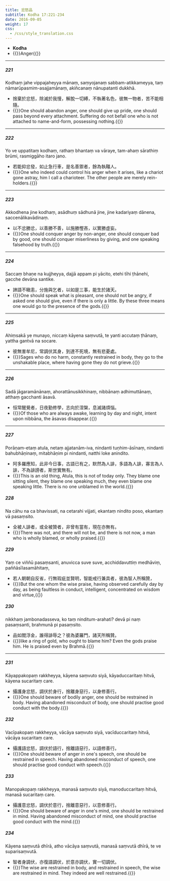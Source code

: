 ```yaml
---
title: 忿怒品
subtitle: Kodha 17:221-234
date: 2016-09-05
weight: 17
css:
  - /css/style_translation.css
---
```


- **Kodha**
- {{<serif>}}Anger{{</serif>}}

---

##### 221

Kodhaṃ jahe vippajaheyya mānaṃ, saṃyojanaṃ sabbam-atikkameyya, taṃ nāmarūpasmim-asajjamānaṃ, akiñcanaṃ nānupatanti dukkhā.

- 捨棄於忿怒，除滅於我慢，解脫一切縛，不執著名色，彼無一物者，苦不能相隨。
- {{<serif>}}One should abandon anger, one should give up pride, one should pass beyond every attachment. Suffering do not befall one who is not attached to name-and-form, possessing nothing.{{</serif>}}

---

##### 222

Yo ve uppatitaṃ kodhaṃ, rathaṃ bhantaṃ va vāraye, tam-ahaṃ sārathiṃ brūmi, rasmiggāho itaro jano.

- 若能抑忿發，如止急行車，是名善禦者，餘為執韁人。
- {{<serif>}}One who indeed could control his anger when it arises, like a chariot gone astray, him I call a charioteer. The other people are merely rein-holders.{{</serif>}}

---

##### 223

Akkodhena jine kodhaṃ, asādhuṃ sādhunā jine, jine kadariyaṃ dānena, saccenālikavādinaṃ.

- 以不忿勝忿，以善勝不善，以施勝慳吝，以實勝虛妄。
- {{<serif>}}One should conquer anger by non-anger, one should conquer bad by good, one should conquer miserliness by giving, and one speaking falsehood by truth.{{</serif>}}

---

##### 224

Saccaṃ bhaṇe na kujjheyya, dajjā appam pi yācito, etehi tīhi ṭhānehi, gacche devāna santike.

- 諦語不瞋恚，分施與乞者，以如是三事，能生於諸天。
- {{<serif>}}One should speak what is pleasant, one should not be angry, if asked one should give, even if there is only a little. By these three means one would go to the presence of the gods.{{</serif>}}

---

##### 225

Ahiṃsakā ye munayo, niccaṃ kāyena saṃvutā, te yanti accutaṃ ṭhānaṃ, yattha gantvā na socare.

- 彼無害牟尼，常調伏其身，到達不死境，無有悲憂處。
- {{<serif>}}Sages who do no harm, constantly restrained in body, they go to the unshakable place, where having gone they do not grieve.{{</serif>}}

---

##### 226

Sadā jāgaramānānaṃ, ahorattānusikkhinaṃ, nibbānaṃ adhimuttānaṃ, atthaṃ gacchanti āsavā.

- 恒常醒覺者，日夜勤修學，志向於涅槃，息滅諸煩惱。
- {{<serif>}}Of those who are always awake, learning by day and night, intent upon nibbāna, the āsavas disappear.{{</serif>}}

---

##### 227

Porāṇam-etaṃ atula, netaṃ ajjatanām-iva, nindanti tuṇhim-āsīnaṃ, nindanti bahubhāṇinaṃ, mitabhāṇim pi nindanti, natthi loke anindito.

- 阿多羅應知，此非今日事，古語已有之，默然為人誹，多語為人誹，寡言為人誹，不為誹謗者，斯世實無有。
- {{<serif>}}This is an old thing, Atula, this is not of today only. They blame one sitting silent, they blame one speaking much, they even blame one speaking little. There is no one unblamed in the world.{{</serif>}}

##### 228

Na cāhu na ca bhavissati, na cetarahi vijjati, ekantaṃ nindito poso, ekantaṃ vā pasaṃsito.

- 全被人誹者，或全被贊者，非曾有當有，現在亦無有。
- {{<serif>}}There was not, and there will not be, and there is not now, a man who is wholly blamed, or wholly praised.{{</serif>}}

##### 229

Yaṃ ce viññū pasaṃsanti, anuvicca suve suve, acchiddavuttiṃ medhāviṃ, paññāsīlasamāhitaṃ,

- 若人朝朝自反省，行無瑕疵並賢明，智能戒行兼具者，彼為智人所稱贊，
- {{<serif>}}But the one whom the wise praise, having observed carefully day by day, as being faultless in conduct, intelligent, concentrated on wisdom and virtue,{{</serif>}}

##### 230

nikkhaṃ jambonadasseva, ko taṃ ninditum-arahati? devā pi naṃ pasaṃsanti, brahmunā pi pasaṃsito.

- 品如閻浮金，誰得誹辱之？彼為婆羅門，諸天所稱贊。
- {{<serif>}}like a ring of gold, who ought to blame him? Even the gods praise him. He is praised even by Brahmā.{{</serif>}}

---

##### 231

Kāyappakopaṃ rakkheyya, kāyena saṃvuto siyā, kāyaduccaritaṃ hitvā, kāyena sucaritaṃ care.

- 攝護身忿怒，調伏於身行，捨離身惡行，以身修善行。
- {{<serif>}}One should beware of bodily anger, one should be restrained in body. Having abandoned misconduct of body, one should practise good conduct with the body.{{</serif>}}

##### 232

Vacīpakopaṃ rakkheyya, vācāya saṃvuto siyā, vacīduccaritaṃ hitvā, vācāya sucaritaṃ care.

- 攝護語忿怒，調伏於語行，捨離語惡行，以語修善行。
- {{<serif>}}One should beware of anger in one's speech, one should be restrained in speech. Having abandoned misconduct of speech, one should practise good conduct with speech.{{</serif>}}

##### 233

Manopakopaṃ rakkheyya, manasā saṃvuto siyā, manoduccaritaṃ hitvā, manasā sucaritaṃ care.

- 攝護意忿怒，調伏於意行，捨離意惡行，以意修善行。
- {{<serif>}}One should beware of anger in one's mind, one should be restrained in mind. Having abandoned misconduct of mind, one should practise good conduct with the mind.{{</serif>}}

##### 234

Kāyena saṃvutā dhīrā, atho vācāya saṃvutā, manasā saṃvutā dhīrā, te ve suparisaṃvutā.

- 智者身調伏，亦復語調伏，於意亦調伏，實一切調伏。
- {{<serif>}}The wise are restrained in body, and restrained in speech, the wise are restrained in mind. They indeed are well restrained.{{</serif>}}
